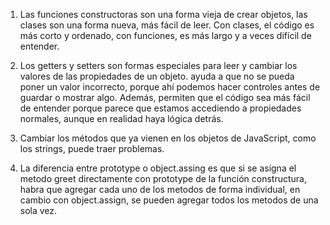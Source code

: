1)  Las funciones constructoras son una forma vieja de crear objetos, las clases son una forma nueva, más fácil de leer.
Con clases, el código es más corto y ordenado, con funciones, es más largo y a veces difícil de entender.

2) Los getters y setters son formas especiales para leer y cambiar los valores de las propiedades de un objeto. ayuda a que no se pueda poner un valor incorrecto, porque ahí podemos hacer controles antes de guardar o mostrar algo. Además, permiten que el código sea más fácil de entender porque parece que estamos accediendo a propiedades normales, aunque en realidad haya lógica detrás.

3) Cambiar los métodos que ya vienen en los objetos de JavaScript, como los strings, puede traer problemas.

4) La diferencia entre prototype o object.assing es que  si se asigna el metodo greet directamente con prototype de la función constructura, habra que agregar cada uno de los metodos de forma individual, en cambio con object.assign, se pueden agregar todos los metodos de una sola vez.